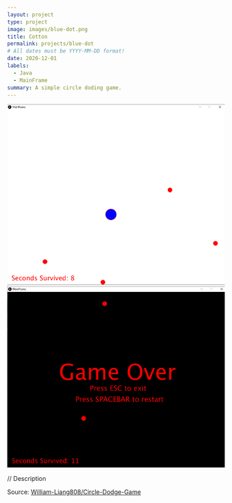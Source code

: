```yaml
---
layout: project
type: project
image: images/blue-dot.png
title: Cotton
permalink: projects/blue-dot
# All dates must be YYYY-MM-DD format!
date: 2020-12-01
labels:
  - Java
  - MainFrame
summary: A simple circle doding game.
---
```


<img src="../images/circle-dodge-example1.png">
<img src="../images/circle-dodge-example2.png">

// Description


Source: <a href="https://github.com/William-Liang808/Circle-Dodge-Game"><i class="large github icon "></i>William-Liang808/Circle-Dodge-Game</a>

